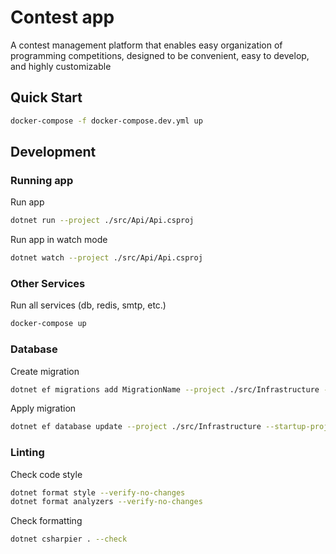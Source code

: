 # Contest app

A contest management platform that enables easy organization of programming competitions, designed to be convenient,
easy to develop, and highly customizable

## Quick Start

```bash
docker-compose -f docker-compose.dev.yml up
```

## Development

### Running app

Run app

```bash
dotnet run --project ./src/Api/Api.csproj
```

Run app in watch mode

```bash
dotnet watch --project ./src/Api/Api.csproj
```

### Other Services

Run all services (db, redis, smtp, etc.)

```bash
docker-compose up
```

### Database

Create migration

```bash
dotnet ef migrations add MigrationName --project ./src/Infrastructure --startup-project ./src/Api
```

Apply migration

```bash
dotnet ef database update --project ./src/Infrastructure --startup-project ./src/Api
```

### Linting

Check code style

```bash
dotnet format style --verify-no-changes
dotnet format analyzers --verify-no-changes
```

Check formatting

```bash
dotnet csharpier . --check
```
